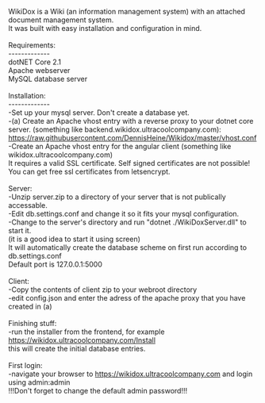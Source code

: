 WikiDox is a Wiki (an information management system) with an attached document management system.<br>
It was built with easy installation and configuration in mind.<br>
<br>
Requirements:<br>
-------------<br>
dotNET Core 2.1<br>
Apache webserver<br>
MySQL database server<br>
<br>
Installation:<br>
-------------<br>
-Set up your mysql server. Don't create a database yet.<br>
-(a) Create an Apache vhost entry with a reverse proxy to your dotnet core server. (something like backend.wikidox.ultracoolcompany.com):<br>
 <a href="https://raw.githubusercontent.com/DennisHeine/Wikidox/master/vhost.conf">https://raw.githubusercontent.com/DennisHeine/Wikidox/master/vhost.conf</a><br>
-Create an Apache vhost entry for the angular client (something like wikidox.ultracoolcompany.com)<br>
 It requires a valid SSL certificate. Self signed certificates are not possible!<br>
 You can get free ssl certificates from letsencrypt.<br>
<br>
Server:<br>
-Unzip server.zip to a directory of your server that is not publically accessable.<br>
-Edit db.settings.conf and change it so it fits your mysql configuration.<br>
-Change to the server's directory and run "dotnet ./WikiDoxServer.dll" to start it.<br>
 (it is a good idea to start it using screen)<br>
 It will automatically create the database scheme on first run according to db.settings.conf<br>
 Default port is 127.0.0.1:5000<br>
<br>
Client:<br>
-Copy the contents of client zip to your webroot directory<br>
-edit config.json and enter the adress of the apache proxy that you have created in (a)<br>
<br>
Finishing stuff:<br>
-run the installer from the frontend, for example https://wikidox.ultracoolcompany.com/Install<br>
 this will create the initial database entries.<br>
<br>
First login:<br>
-navigate your browser to https://wikidox.ultracoolcompany.com and login using admin:admin<br>
 !!!Don't forget to change the default admin password!!!